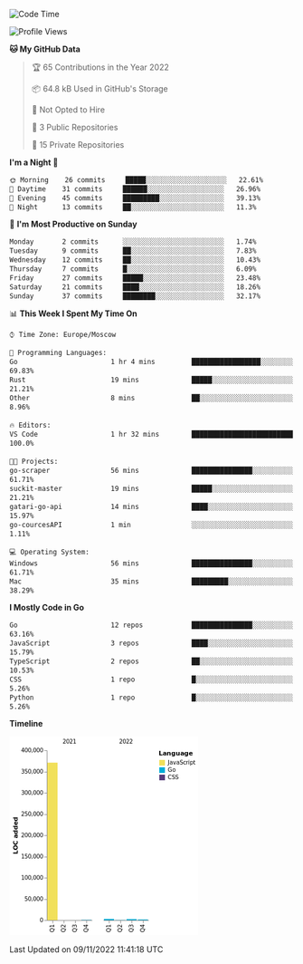 <!--START_SECTION:waka-->
![Code Time](http://img.shields.io/badge/Code%20Time-440%20hrs%203%20mins-blue)

![Profile Views](http://img.shields.io/badge/Profile%20Views-1-blue)

**🐱 My GitHub Data** 

> 🏆 65 Contributions in the Year 2022
 > 
> 📦 64.8 kB Used in GitHub's Storage 
 > 
> 🚫 Not Opted to Hire
 > 
> 📜 3 Public Repositories 
 > 
> 🔑 15 Private Repositories  
 > 
**I'm a Night 🦉** 

```text
🌞 Morning    26 commits     █████░░░░░░░░░░░░░░░░░░░░   22.61% 
🌆 Daytime    31 commits     ██████░░░░░░░░░░░░░░░░░░░   26.96% 
🌃 Evening    45 commits     █████████░░░░░░░░░░░░░░░░   39.13% 
🌙 Night      13 commits     ██░░░░░░░░░░░░░░░░░░░░░░░   11.3%

```
📅 **I'm Most Productive on Sunday** 

```text
Monday       2 commits      ░░░░░░░░░░░░░░░░░░░░░░░░░   1.74% 
Tuesday      9 commits      ██░░░░░░░░░░░░░░░░░░░░░░░   7.83% 
Wednesday    12 commits     ██░░░░░░░░░░░░░░░░░░░░░░░   10.43% 
Thursday     7 commits      █░░░░░░░░░░░░░░░░░░░░░░░░   6.09% 
Friday       27 commits     █████░░░░░░░░░░░░░░░░░░░░   23.48% 
Saturday     21 commits     ████░░░░░░░░░░░░░░░░░░░░░   18.26% 
Sunday       37 commits     ████████░░░░░░░░░░░░░░░░░   32.17%

```


📊 **This Week I Spent My Time On** 

```text
⌚︎ Time Zone: Europe/Moscow

💬 Programming Languages: 
Go                       1 hr 4 mins         █████████████████░░░░░░░░   69.83% 
Rust                     19 mins             █████░░░░░░░░░░░░░░░░░░░░   21.21% 
Other                    8 mins              ██░░░░░░░░░░░░░░░░░░░░░░░   8.96%

🔥 Editors: 
VS Code                  1 hr 32 mins        █████████████████████████   100.0%

🐱‍💻 Projects: 
go-scraper               56 mins             ███████████████░░░░░░░░░░   61.71% 
suckit-master            19 mins             █████░░░░░░░░░░░░░░░░░░░░   21.21% 
gatari-go-api            14 mins             ████░░░░░░░░░░░░░░░░░░░░░   15.97% 
go-courcesAPI            1 min               ░░░░░░░░░░░░░░░░░░░░░░░░░   1.11%

💻 Operating System: 
Windows                  56 mins             ███████████████░░░░░░░░░░   61.71% 
Mac                      35 mins             █████████░░░░░░░░░░░░░░░░   38.29%

```

**I Mostly Code in Go** 

```text
Go                       12 repos            ███████████████░░░░░░░░░░   63.16% 
JavaScript               3 repos             ████░░░░░░░░░░░░░░░░░░░░░   15.79% 
TypeScript               2 repos             ██░░░░░░░░░░░░░░░░░░░░░░░   10.53% 
CSS                      1 repo              █░░░░░░░░░░░░░░░░░░░░░░░░   5.26% 
Python                   1 repo              █░░░░░░░░░░░░░░░░░░░░░░░░   5.26%

```


**Timeline**

![Chart not found](https://raw.githubusercontent.com/jeezft/jeezft/main/charts/bar_graph.png) 


 Last Updated on 09/11/2022 11:41:18 UTC
<!--END_SECTION:waka-->
